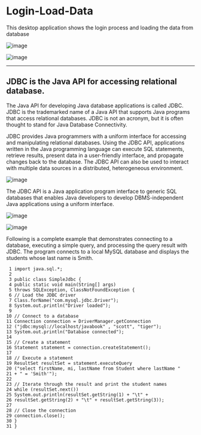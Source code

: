 # Login-Load-Data
This desktop application shows the login process and loading the data from database

![image](https://user-images.githubusercontent.com/24220136/223287669-af34fd7d-7635-4454-b724-7d02d21e0c28.png)

![image](https://user-images.githubusercontent.com/24220136/223287701-7dfd2f44-3732-4115-8960-800fd9f44e02.png)

--------------------

## JDBC is the Java API for accessing relational database.

The Java API for developing Java database applications is called JDBC. JDBC is the trademarked name of a Java API that supports Java programs that access relational databases. JDBC is not an acronym, but it is often thought to stand for Java Database Connectivity. 

JDBC provides Java programmers with a uniform interface for accessing and manipulating relational databases. Using the JDBC API, applications written in the Java programming language can execute SQL statements, retrieve results, present data in a user-friendly interface, and propagate changes back to the database. The JDBC API can also be used to interact with multiple data sources in a distributed, heterogeneous environment.

![image](https://github.com/af4092/Login-Load-Data/assets/24220136/95edfd62-ded5-4da3-9b41-afe332c6d5bb)

The JDBC API is a Java application program interface to generic SQL databases that enables Java developers to develop DBMS-independent Java applications using a uniform interface.

![image](https://github.com/af4092/Login-Load-Data/assets/24220136/a9e05456-954e-4c74-b9b2-d0e8d5864d8a)

![image](https://github.com/af4092/Login-Load-Data/assets/24220136/644bc12b-8e94-4492-9d20-f320d263353d)

Following is a complete example that demonstrates connecting to a database, executing a simple query, and processing the query result with JDBC. The program connects to a local MySQL database and displays the students whose last name is Smith.

```
 1 import java.sql.*;
 2
 3 public class SimpleJdbc {
 4 public static void main(String[] args)
 5 throws SQLException, ClassNotFoundException {
 6 // Load the JDBC driver
 7 Class.forName("com.mysql.jdbc.Driver");
 8 System.out.println("Driver loaded");
 9
10 // Connect to a database
11 Connection connection = DriverManager.getConnection
12 ("jdbc:mysql://localhost/javabook" , "scott", "tiger");
13 System.out.println("Database connected");
14
15 // Create a statement
16 Statement statement = connection.createStatement();
17
18 // Execute a statement
19 ResultSet resultSet = statement.executeQuery
20 ("select firstName, mi, lastName from Student where lastName "
21 + " = 'Smith'");
22
23 // Iterate through the result and print the student names
24 while (resultSet.next())
25 System.out.println(resultSet.getString(1) + "\t" +
26 resultSet.getString(2) + "\t" + resultSet.getString(3));
27
28 // Close the connection
29 connection.close();
30 }
31 }
```
